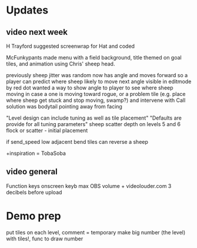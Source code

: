 # Updates

## video next week

H Trayford suggested screenwrap for Hat and coded

McFunkypants made menu with a field background, title themed on goal tiles, and animation using Chris' sheep head. 

previously sheep jitter was random
now has angle and moves forward so a player can predict where sheep likely to move next
angle visible in editmode by red dot
wanted a way to show angle to player to see where sheep moving in case a
one is moving toward rogue, or a problem tile (e.g. place where sheep get stuck and stop moving, swamp?) and intervene with Call
solution was bodytail pointing away from facing

"Level design can include tuning as well as tile placement"
"Defaults are provide for all tuning parameters"
sheep scatter depth on levels 5 and 6
flock or scatter - initial placement

if send_speed low adjacent bend tiles can reverse a sheep

+inspiration = TobaSoba

## video general
Function keys onscreen keyb
max OBS volume + videolouder.com 3 decibels before upload

# Demo prep
put tiles on each level, comment = temporary
make big number (the level) with tiles!, func to draw number

